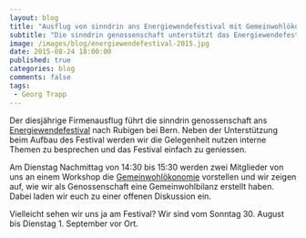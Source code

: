 ```yaml
---
layout: blog
title: "Ausflug von sinndrin ans Energiewendefestival mit Gemeinwohlökonomie Workshop"
subtitle: "Die sinndrin genossenschaft unterstützt das Energiewendefestival und gibt einen Workshop zum Thema Gemeinwohlbilanz"
image: /images/blog/energiewendefestival-2015.jpg
date: 2015-08-24 18:00:00
published: true
categories: blog
comments: false
tags:
 - Georg Trapp
---
```

Der diesjährige Firmenausflug führt die sinndrin genossenschaft ans [Energiewendefestival][ewf] nach Rubigen bei Bern. Neben der Unterstützung beim Aufbau des Festival werden wir die Gelegenheit nutzen interne Themen zu besprechen und das Festival einfach zu geniessen.

Am Dienstag Nachmittag von 14:30 bis 15:30 werden zwei Mitglieder von uns an einem Workshop die [Gemeinwohlökonomie][gwoe] vorstellen und wir zeigen auf, wie wir als Genossenschaft eine Gemeinwohlbilanz erstellt haben. Dabei laden wir euch zu einer offenen Diskussion ein.

Vielleicht sehen wir uns ja am Festival? Wir sind vom Sonntag 30. August bis Dienstag 1. September vor Ort.

[ewf]: http://www.energiewendefestival.ch/
[gwoe]: https://www.ecogood.org/
